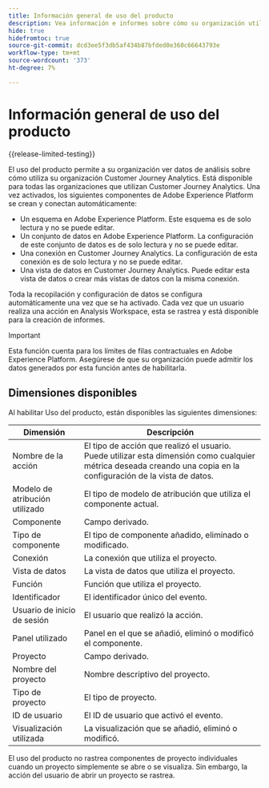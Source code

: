 ```yaml
---
title: Información general de uso del producto
description: Vea información e informes sobre cómo su organización utiliza Customer Journey Analytics.
hide: true
hidefromtoc: true
source-git-commit: dcd3ee5f3db5af434b87bfded0e360c66643793e
workflow-type: tm+mt
source-wordcount: '373'
ht-degree: 7%

---
```


# Información general de uso del producto

{{release-limited-testing}}

El uso del producto permite a su organización ver datos de análisis sobre cómo utiliza su organización Customer Journey Analytics. Está disponible para todas las organizaciones que utilizan Customer Journey Analytics. Una vez activados, los siguientes componentes de Adobe Experience Platform se crean y conectan automáticamente:

* Un esquema en Adobe Experience Platform. Este esquema es de solo lectura y no se puede editar.
* Un conjunto de datos en Adobe Experience Platform. La configuración de este conjunto de datos es de solo lectura y no se puede editar.
* Una conexión en Customer Journey Analytics. La configuración de esta conexión es de solo lectura y no se puede editar.
* Una vista de datos en Customer Journey Analytics. Puede editar esta vista de datos o crear más vistas de datos con la misma conexión.

Toda la recopilación y configuración de datos se configura automáticamente una vez que se ha activado. Cada vez que un usuario realiza una acción en Analysis Workspace, esta se rastrea y está disponible para la creación de informes.

>[!IMPORTANT]
>
>Esta función cuenta para los límites de filas contractuales en Adobe Experience Platform. Asegúrese de que su organización puede admitir los datos generados por esta función antes de habilitarla.

## Dimensiones disponibles

Al habilitar Uso del producto, están disponibles las siguientes dimensiones:

| Dimensión | Descripción |
| --- | --- |
| Nombre de la acción | El tipo de acción que realizó el usuario. Puede utilizar esta dimensión como cualquier métrica deseada creando una copia en la configuración de la vista de datos. |
| Modelo de atribución utilizado | El tipo de modelo de atribución que utiliza el componente actual. |
| Componente | Campo derivado. |
| Tipo de componente | El tipo de componente añadido, eliminado o modificado. |
| Conexión | La conexión que utiliza el proyecto. |
| Vista de datos | La vista de datos que utiliza el proyecto. |
| Función | Función que utiliza el proyecto. |
| Identificador | El identificador único del evento. |
| Usuario de inicio de sesión | El usuario que realizó la acción. |
| Panel utilizado | Panel en el que se añadió, eliminó o modificó el componente. |
| Proyecto  | Campo derivado. |
| Nombre del proyecto | Nombre descriptivo del proyecto. |
| Tipo de proyecto | El tipo de proyecto. |
| ID de usuario | El ID de usuario que activó el evento. |
| Visualización utilizada | La visualización que se añadió, eliminó o modificó. |

El uso del producto no rastrea componentes de proyecto individuales cuando un proyecto simplemente se abre o se visualiza. Sin embargo, la acción del usuario de abrir un proyecto se rastrea.
